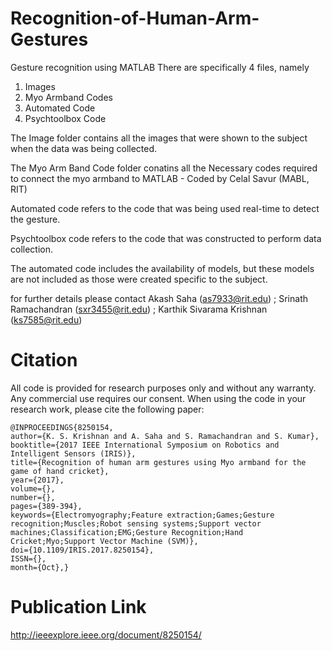 # Recognition-of-Human-Arm-Gestures
Gesture recognition using MATLAB
There are specifically 4 files, namely
  1. Images
  2. Myo Armband Codes
  3. Automated Code
  4. Psychtoolbox Code

The Image folder contains all the images that were shown to the subject when the data was 
being collected.

The Myo Arm Band Code folder conatins all the Necessary codes required to connect the myo armband 
to MATLAB - Coded by Celal Savur (MABL, RIT)

Automated code refers to the code that was being used real-time to detect the gesture.

Psychtoolbox code refers to the code that was constructed to perform data collection.

The automated code includes the availability of models, but these models are not included as those were created specific to the subject.

for further details please contact
Akash Saha (as7933@rit.edu) ; 
Srinath Ramachandran (sxr3455@rit.edu) ; 
Karthik Sivarama Krishnan (ks7585@rit.edu)

# Citation
All code is provided for research purposes only and without any warranty. Any commercial use requires our consent. When using the code in your research work, please cite the following paper:


```
@INPROCEEDINGS{8250154, 
author={K. S. Krishnan and A. Saha and S. Ramachandran and S. Kumar}, 
booktitle={2017 IEEE International Symposium on Robotics and Intelligent Sensors (IRIS)}, 
title={Recognition of human arm gestures using Myo armband for the game of hand cricket}, 
year={2017}, 
volume={}, 
number={}, 
pages={389-394}, 
keywords={Electromyography;Feature extraction;Games;Gesture recognition;Muscles;Robot sensing systems;Support vector machines;Classification;EMG;Gesture Recognition;Hand Cricket;Myo;Support Vector Machine (SVM)}, 
doi={10.1109/IRIS.2017.8250154}, 
ISSN={}, 
month={Oct},}
```


# Publication Link  
http://ieeexplore.ieee.org/document/8250154/
